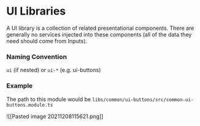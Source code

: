 # UI Libraries

A UI library is a collection of related presentational components. There are generally no services injected into these components (all of the data they need should come from Inputs).

### Naming Convention

`ui` (if nested) or `ui-*` (e.g. ui-buttons)

### Example

The path to this module would be `libs/common/ui-buttons/src/common-ui-buttons.module.ts`

![[Pasted image 20211208115621.png]]